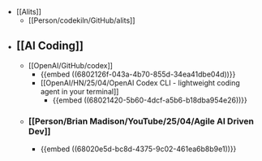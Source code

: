 - [[Alits]]
	- [[Person/codekiln/GitHub/alits]]
- ## [[AI Coding]]
	- [[OpenAI/GitHub/codex]]
		- {{embed ((6802126f-043a-4b70-855d-34ea41dbe04d))}}
		- [[OpenAI/HN/25/04/OpenAI Codex CLI - lightweight coding agent in your terminal]]
			- {{embed ((68021420-5b60-4dcf-a5b6-b18dba954e26))}}
	- ### [[Person/Brian Madison/YouTube/25/04/Agile AI Driven Dev]]
		- {{embed ((68020e5d-bc8d-4375-9c02-461ea6b8b9e1))}}